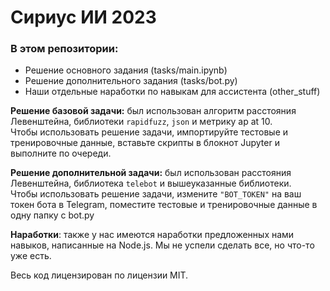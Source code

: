# Сириус ИИ 2023
### В этом репозитории:
- Решение основного задания (tasks/main.ipynb)
- Решение дополнительного задания (tasks/bot.py)
- Наши отдельные наработки по навыкам для ассистента (other_stuff)

**Решение базовой задачи:** был использован алгоритм расстояния Левенштейна, библиотеки `rapidfuzz`, `json` и метрику ap at 10.<br>
Чтобы использовать решение задачи, импортируйте тестовые и тренировочные данные, вставьте скрипты в блокнот Jupyter и выполните по очереди.

**Решение дополнительной задачи:** был использован расстояния Левенштейна, библиотека `telebot` и вышеуказанные библиотеки.<br>
Чтобы использовать решение задачи, измените `"BOT_TOKEN"` на ваш токен бота в Telegram, поместите тестовые и тренировочные данные в одну папку с bot.py

**Наработки**: также у нас имеются наработки предложенных нами навыков, написанные на Node.js. Мы не успели сделать все, но что-то уже есть.<br>

Весь код лицензирован по лицензии MIT.
